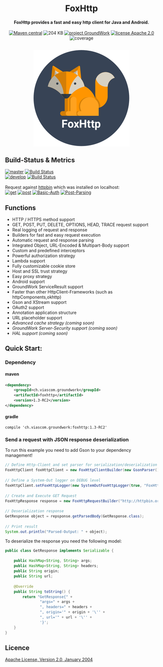 <h1 align="center">
  FoxHttp
</h1>

<h4 align="center">FoxHttp provides a fast and easy http client for Java and Android.</h4>

<p align="center">
  <a href="https://mvnrepository.com/artifact/ch.viascom.groundwork/foxhttp"><img src="https://img.shields.io/maven-central/v/ch.viascom.groundwork/foxhttp.svg"
         alt="Maven central"></a>
  <img src="https://img.shields.io/badge/size-204_KB-brightgreen.svg"
         alt="204 KB">
  <a href=""><img src="https://img.shields.io/badge/project-GroundWork-blue.svg"
              alt="project GroundWork"></a>
  <a href="http://www.apache.org/licenses/"><img src="https://img.shields.io/badge/license-Apache_2.0-blue.svg"
         alt="license Apache 2.0"></a>
  <img src="https://img.shields.io/badge/test--coverage-80%25-brightgreen.svg"
         alt="coverage">
</p>
<br>

<div align="center">
<img src="./FoxHttp.png"
         alt="FoxHttp Logo">
</div>


## Build-Status & Metrics

[![master](https://img.shields.io/badge/master-v1.3--RC1-brightgreen.svg)](https://github.com/Viascom/FoxHttp/tree/master) [![Build Status](https://travis-ci.org/Viascom/FoxHttp.svg?branch=master)](https://travis-ci.org/Viascom/FoxHttp)<br/>
[![develop](https://img.shields.io/badge/develop-v1.3--RC2-brightgreen.svg)](https://github.com/Viascom/FoxHttp/tree/develop) [![Build Status](https://travis-ci.org/Viascom/FoxHttp.svg?branch=develop)](https://travis-ci.org/Viascom/FoxHttp)
<br/><br/>
Request against [httpbin](https://httpbin.org/) which was installed on localhost:<br/>
[![get](https://img.shields.io/badge/GET--Request-35.4_ms-brightgreen.svg)](https://github.com/Viascom/groundwork/wiki/GroundWork-FoxHttp-Examples#get-request)
[![post](https://img.shields.io/badge/POST--Request-47.3_ms-brightgreen.svg)](https://github.com/Viascom/groundwork/wiki/GroundWork-FoxHttp-Examples#post-request-with-string-body)
[![Basic-Auth](https://img.shields.io/badge/BasicAuth--Request-43.4_ms-brightgreen.svg)](https://github.com/Viascom/groundwork/wiki/GroundWork-FoxHttp-Examples#get-request-with-basicauth)
[![Post-Parsing](https://img.shields.io/badge/POST--Parsing--Request-53.3_ms-green.svg)](https://github.com/Viascom/groundwork/wiki/GroundWork-FoxHttp-Examples#post-request-with-object-body-and-object-response)

## Functions
* HTTP / HTTPS method support
* GET, POST, PUT, DELETE, OPTIONS, HEAD, TRACE request support
* Real logging of request and response
* Builders for fast and easy request execution
* Automatic request and response parsing
* Integrated Object, URL-Encoded & Multipart-Body support
* Custom and predefined interceptors
* Powerful authorization strategy
* Lambda support
* Fully customizable cookie store
* Host and SSL trust strategy
* Easy proxy strategy
* Android support
* GroundWork ServiceResult support
* Faster than other HttpClient-Frameworks (such as httpComponents,okhttp)
* Gson and XStream support
* OAuth2 support
* Annotation application structure
* URL placeholder support
* _Advanced cache strategy (coming soon)_
* _GroundWork Server-Security support (coming soon)_
* _HAL support (coming soon)_

## Quick Start:

### Dependency

#### maven
```xml
<dependency>
    <groupId>ch.viascom.groundwork</groupId>
    <artifactId>foxhttp</artifactId>
    <version>1.3-RC2</version>
</dependency>
```

#### gradle
```
compile 'ch.viascom.groundwork:foxhttp:1.3-RC2'
```

### Send a request with JSON response deserialization
To run this example you need to add Gson to your dependency management!
```java
// Define Http-Client and set parser for serialization/deserialization
FoxHttpClient foxHttpClient = new FoxHttpClientBuilder(new GsonParser()).build();

// Define a System-Out logger on DEBUG level
foxHttpClient.setFoxHttpLogger(new SystemOutFoxHttpLogger(true, "FoxHttp-Logger", FoxHttpLoggerLevel.DEBUG));

// Create and Execute GET Request
FoxHttpResponse response = new FoxHttpRequestBuilder("http://httpbin.org/get?search=Viascom", RequestType.GET, foxHttpClient).executeNow();

// Deserialization response
GetResponse object = repsponse.getParsedBody(GetResponse.class);

// Print result
System.out.println("Parsed-Output: " + object);
```

To deserialize the response you need the following model:
```java
public class GetResponse implements Serializable {

    public HashMap<String, String> args;
    public HashMap<String, String> headers;
    public String origin;
    public String url;

    @Override
    public String toString() {
        return "GetResponse{" +
                "args=" + args +
                ", headers=" + headers +
                ", origin='" + origin + '\'' +
                ", url='" + url + '\'' +
                '}';
    }
}
```

## Licence

[Apache License, Version 2.0, January 2004](http://www.apache.org/licenses/)
